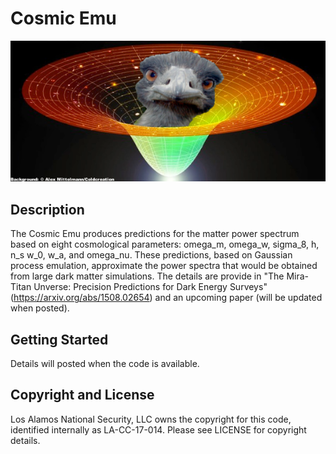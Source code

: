 # Cosmic Emu

![Emu](emu2.png)

## Description

The Cosmic Emu produces predictions for the matter power spectrum based on eight cosmological parameters: omega_m, omega_w, sigma_8, h, n_s
w_0, w_a, and omega_nu. These predictions, based on Gaussian process emulation, approximate the power spectra that would be obtained from large dark matter simulations. The details are provide in "The Mira-Titan Unverse: Precision Predictions for Dark Energy Surveys" (https://arxiv.org/abs/1508.02654) and an upcoming paper (will be updated when posted).

## Getting Started

Details will posted when the code is available.

## Copyright and License

Los Alamos National Security, LLC owns the copyright for this code, identified internally as LA-CC-17-014. Please see LICENSE for copyright details.
